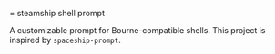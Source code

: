 = steamship shell prompt

A customizable prompt for Bourne-compatible shells.
This project is inspired by `spaceship-prompt`.
